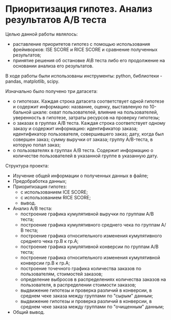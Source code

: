 # **Приоритизация гипотез. Анализ результатов А/В теста**

Целью данной работы являлось:
  - раставление приоритетов гипотез с помощью использования фреймворков: ISE SCORE и RICE SCORE и сравнение полученных результатов;
  - принятие решения об остановке А\В теста либо его продолжение на основании анализа его результатов.

В ходе работы были использованы инструменты: python, библиотеки - pandas, matplotlib, scipy.

Изначально было получено три датасета:
  - о гипотезах. Каждая строка датасета соответствует одной гипотезе и содержит информацию: название, оценку, выставленую по 10-бальной шкале: охват пользователей, влияние на пользователей, уверенность в гипотезе, затраты ресурсов на проверку гипотезы;
  - о заказах в группах А/В теста. Каждая строка соответствует одному заказу и содержит информацию: идентификатор заказа; идентификатор пользователя, совершившего заказ; дату, когда был совершен заказ; сумму выручки от заказа; группу A/B-теста, в которую попал заказ;
  - о пользователях в группах А/В теста. Содержит информацию о количестве пользователей в указанной группе в указанную дату.

Структура проекта:
  - Изучение общей информации о полученных данных в файле;
  - Предобработка данных;
  - Приоритизация гипотез:
    - с использованием ICE SCORE;
    - с использованием RICE SCORE;
    - вывод.
  - Анализ А/В теста:
    - построение графика кумулятивной выручки по группам А/В теста;
    - построение графика кумулятивного среднего чека по группам А/В теста; 
    - построение графика относительного изменения кумулятивного среднего чека гр.В к гр.А; 
    - построение графика кумулятивной конверсии по группам А/В теста;
    - построение графика относительного изменения кумулятивной конверсии гр.В к гр.А;
    - построение точечного графика количества заказов по пользователям, стоимостей заказов;
    - определение выбросов в распределениях количества заказов на пользователя, в распределении стоимости заказов;
    - выдвижение гипотезы и проверка различий в конверсии, в среднем чеке заказа между группами по "сырым" данным;
    - выдвижение гипотезы и проверка различий в конверсии, в среднем чеке заказа между группами по "очищенным" данным;
  - Общий вывод.
